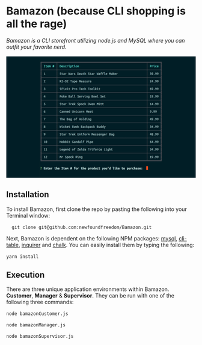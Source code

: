# Bamazon (because CLI shopping is all the rage)

*Bamazon is a CLI storefront utilizing node.js and MySQL where you can outfit your favorite nerd.*
<br>
<br>
![](BamazonActionShot.png)
 <br>
 
## Installation
To install Bamazon, first clone the repo by pasting the following into your Terminal window:
```
  git clone git@github.com:newfoundfreedom/Bamazon.git
  ```
  
Next, Bamazon is dependent on the following NPM packages: [mysql](https://www.npmjs.com/package/mysql), [cli-table](https://www.npmjs.com/package/cli-table), [inquirer](https://www.npmjs.com/package/inquirer) and [chalk](https://www.npmjs.com/package/chalk). You can easily install them by typing the following: 
```
yarn install
```

## Execution
 There are three unique application environments within Bamazon. **Customer**, **Manager** & **Supervisor**. 
 They can be run with one of the following three commands:
 ```
 node bamazonCustomer.js
 ```
 ```
 node bamazonManager.js
 ```
 ```
 node bamazonSupervisor.js
 ```
  
  <br>
  

